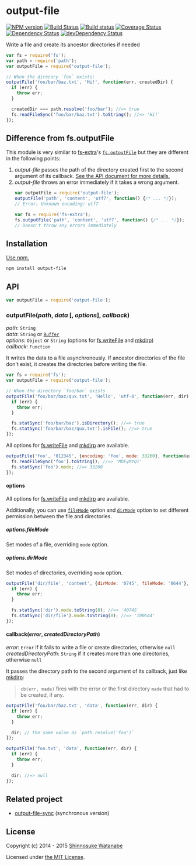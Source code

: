 # output-file

[![NPM version](https://img.shields.io/npm/v/output-file.svg?style=flat)](https://www.npmjs.com/package/output-file)
[![Build Status](https://travis-ci.org/shinnn/output-file.svg)](https://travis-ci.org/shinnn/output-file)
[![Build status](https://ci.appveyor.com/api/projects/status/q435g7uifts9ud1q?svg=true)](https://ci.appveyor.com/project/ShinnosukeWatanabe/output-file)
[![Coverage Status](https://img.shields.io/coveralls/shinnn/output-file.svg?style=flat)](https://coveralls.io/r/shinnn/output-file)
[![Dependency Status](https://img.shields.io/david/shinnn/output-file.svg?style=flat&label=deps)](https://david-dm.org/shinnn/output-file)
[![devDependency Status](https://img.shields.io/david/dev/shinnn/output-file.svg?style=flat&label=devDeps)](https://david-dm.org/shinnn/output-file#info=devDependencies)

Write a file and create its ancestor directories if needed

```javascript
var fs = require('fs');
var path = require('path');
var outputFile = require('output-file');

// When the direcory `foo` exists:
outputFile('foo/bar/baz.txt', 'Hi!', function(err, createdDir) {
  if (err) {
    throw err;
  }

  createdDir === path.resolve('foo/bar'); //=> true
  fs.readFileSync('foo/bar/baz.txt').toString(); //=> 'Hi!'
});

```

## Difference from fs.outputFile

This module is very similar to [fs-extra](https://github.com/jprichardson/node-fs-extra)'s [`fs.outputFile`](https://github.com/jprichardson/node-fs-extra#outputfilefile-data-callback) but they are different in the following points:

1. *output-file* passes the path of the directory created first to the second argument of its callback. [See the API document for more details.](#callbackerror-createddirectorypath)
2. *output-file* throws an error immediately if it takes a wrong argument. 
   ```javascript
   var outputFile = require('output-file');
   outputFile('path', 'content', 'utf7', function() {/* ... */});
   // Error: Unknown encoding: utf7

   var fs = require('fs-extra');
   fs.outputFile('path', 'content', 'utf7', function() {/* ... */});
   // Doesn't throw any errors immediately
   ```

## Installation

[Use npm.](https://docs.npmjs.com/cli/install)

```sh
npm install output-file
```

## API

```javascript
var outputFile = require('output-file');
```

### outputFile(*path*, *data* [, *options*], *callback*)

*path*: `String`  
*data*: `String` or [`Buffer`](https://iojs.org/api/buffer.html#buffer_class_buffer)  
*options*: `Object` or `String` (options for [fs.writeFile] and [mkdirp])  
*callback*: `Function`

It writes the data to a file asynchronously. If ancestor directories of the file don't exist, it creates the directories before writing the file.

```javascript
var fs = require('fs');
var outputFile = require('output-file');

// When the directory `foo/bar` exists
outputFile('foo/bar/baz/qux.txt', 'Hello', 'utf-8', function(err, dir) {
  if (err) {
    throw err;
  }

  fs.statSync('foo/bar/baz').isDirectory(); //=> true
  fs.statSync('foo/bar/baz/qux.txt').isFile(); //=> true
});
```

All options for [fs.writeFile] and [mkdirp] are available.

```javascript
outputFile('foo', '012345', {encoding: 'foo', mode: 33260}, function(err, dir) {
  fs.readFileSync('foo').toString(); //=> 'MDEyMzQ1'
  fs.statSync('foo').mode; //=> 33260
});
```

#### options

All options for [fs.writeFile] and [mkdirp] are available.

Additionally, you can use [`fileMode`](#optionsfilemode) option and [`dirMode`](#optionsdirmode) option to set different permission between the file and directories.

##### options.fileMode

Set modes of a file, overriding `mode` option.

##### options.dirMode

Set modes of directories, overriding `mode` option.

```javascript
outputFile('dir/file', 'content', {dirMode: '0745', fileMode: '0644'}, function(err) {
  if (err) {
    throw err;
  }

  fs.statSync('dir').mode.toString(8); //=> '40745'
  fs.statSync('dir/file').mode.toString(8); //=> '100644'
});
```

#### callback(*error*, *createdDirectoryPath*)

*error*: `Error` if it fails to write a file or create directories, otherwise `null`  
*createdDirectoryPath*: `String` if it creates more than one directories, otherwise `null`

It passes the directory path to the second argument of its callback, just like [mkdirp](https://github.com/substack/node-mkdirp#mkdirpdir-opts-cb):

> `cb(err, made)` fires with the error or the first directory `made` that had to be created, if any.

```javascript
outputFile('foo/bar/baz.txt', 'data', function(err, dir) {
  if (err) {
    throw err;
  }

  dir; // the same value as `path.resolve('foo')`
});

outputFile('foo.txt', 'data', function(err, dir) {
  if (err) {
    throw err;
  }

  dir; //=> null
});
```

## Related project

* [output-file-sync](https://github.com/shinnn/output-file-sync) (synchronous version)

## License

Copyright (c) 2014 - 2015 [Shinnosuke Watanabe](https://github.com/shinnn)

Licensed under [the MIT License](./LICENSE).

[fs.writeFile]: https://iojs.org/api/fs.html#fs_fs_writefile_filename_data_options_callback
[mkdirp]: https://github.com/substack/node-mkdirp
